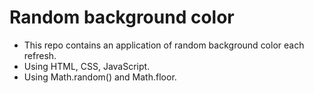 # Random background color
- This repo contains an application of random background color each refresh.
- Using HTML, CSS, JavaScript.
- Using Math.random() and Math.floor.
